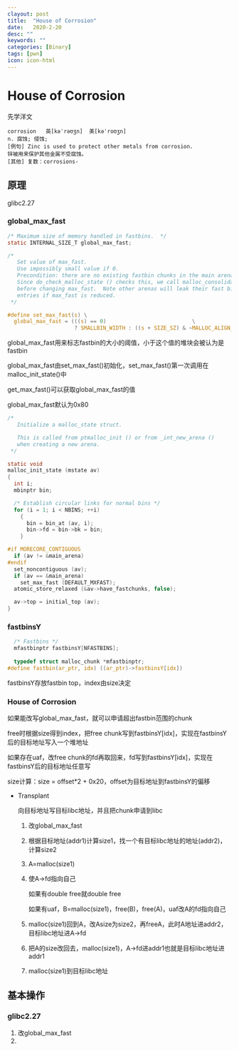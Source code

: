 ```yaml
---
clayout: post
title:  "House of Corrosion"
date:   2020-2-20
desc: ""
keywords: ""
categories: [Binary]
tags: [pwn]
icon: icon-html
---
```


# House of Corrosion

先学洋文

```
corrosion	英[kəˈrəʊʒn]  美[kəˈroʊʒn]
n. 腐蚀; 侵蚀;
[例句] Zinc is used to protect other metals from corrosion.
锌被用来保护其他金属不受腐蚀。
[其他] 复数：corrosions-
```

## 原理

glibc2.27

### global_max_fast

```c
/* Maximum size of memory handled in fastbins.  */
static INTERNAL_SIZE_T global_max_fast;

/*
   Set value of max_fast.
   Use impossibly small value if 0.
   Precondition: there are no existing fastbin chunks in the main arena.
   Since do_check_malloc_state () checks this, we call malloc_consolidate ()
   before changing max_fast.  Note other arenas will leak their fast bin
   entries if max_fast is reduced.
 */

#define set_max_fast(s) \
  global_max_fast = (((s) == 0)						      \
                     ? SMALLBIN_WIDTH : ((s + SIZE_SZ) & ~MALLOC_ALIGN_MASK))
```

global_max_fast用来标志fastbin的大小的阈值，小于这个值的堆块会被认为是fastbin

global_max_fast由set_max_fast()初始化，set_max_fast()第一次调用在malloc_init_state()中

get_max_fast()可以获取global_max_fast的值

global_max_fast默认为0x80

```c
/*
   Initialize a malloc_state struct.

   This is called from ptmalloc_init () or from _int_new_arena ()
   when creating a new arena.
 */

static void
malloc_init_state (mstate av)
{
  int i;
  mbinptr bin;

  /* Establish circular links for normal bins */
  for (i = 1; i < NBINS; ++i)
    {
      bin = bin_at (av, i);
      bin->fd = bin->bk = bin;
    }

#if MORECORE_CONTIGUOUS
  if (av != &main_arena)
#endif
  set_noncontiguous (av);
  if (av == &main_arena)
    set_max_fast (DEFAULT_MXFAST);
  atomic_store_relaxed (&av->have_fastchunks, false);

  av->top = initial_top (av);
}
```

### fastbinsY

```c
  /* Fastbins */
  mfastbinptr fastbinsY[NFASTBINS];
  
  typedef struct malloc_chunk *mfastbinptr;
#define fastbin(ar_ptr, idx) ((ar_ptr)->fastbinsY[idx])
```

fastbinsY存放fastbin top，index由size决定

### House of Corrosion

如果能改写global_max_fast，就可以申请超出fastbin范围的chunk

free时根据size得到index，把free chunk写到fastbinsY[idx]，实现在fastbinsY后的目标地址写入一个堆地址

如果存在uaf，改free chunk的fd再取回来，fd写到fastbinsY[idx]，实现在fastbinsY后的目标地址任意写

size计算：size = offset*2 + 0x20，offset为目标地址到fastbinsY的偏移

* Transplant

  向目标地址写目标libc地址，并且把chunk申请到libc

  1. 改global_max_fast

  2. 根据目标地址(addr1)计算size1，找一个有目标libc地址的地址(addr2)，计算size2

  3. A=malloc(size1)

  4. 使A->fd指向自己

     如果有double free就double free

     如果有uaf，B=malloc(size1)，free(B)，free(A)，uaf改A的fd指向自己

  5. malloc(size1)回到A，改Asize为size2，再freeA，此时A地址进addr2，目标libc地址进A->fd

  6. 把A的size改回去，malloc(size1)，A->fd进addr1也就是目标libc地址进addr1

  7. malloc(size1)到目标libc地址

## 基本操作

### glibc2.27

1. 改global_max_fast
2. 

